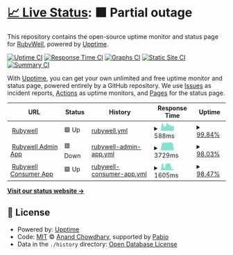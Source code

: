 # [📈 Live Status](https://rubywell.github.io/rubywell-status-page): <!--live status--> **🟧 Partial outage**

This repository contains the open-source uptime monitor and status page for [RubyWell](https://rubywell.github.io/rubywell-status-page), powered by [Upptime](https://github.com/upptime/upptime).

[![Uptime CI](https://github.com/rubywell/rubywell-status-page/workflows/Uptime%20CI/badge.svg)](https://github.com/rubywell/rubywell-status-page/actions?query=workflow%3A%22Uptime+CI%22)
[![Response Time CI](https://github.com/rubywell/rubywell-status-page/workflows/Response%20Time%20CI/badge.svg)](https://github.com/rubywell/rubywell-status-page/actions?query=workflow%3A%22Response+Time+CI%22)
[![Graphs CI](https://github.com/rubywell/rubywell-status-page/workflows/Graphs%20CI/badge.svg)](https://github.com/rubywell/rubywell-status-page/actions?query=workflow%3A%22Graphs+CI%22)
[![Static Site CI](https://github.com/rubywell/rubywell-status-page/workflows/Static%20Site%20CI/badge.svg)](https://github.com/rubywell/rubywell-status-page/actions?query=workflow%3A%22Static+Site+CI%22)
[![Summary CI](https://github.com/rubywell/rubywell-status-page/workflows/Summary%20CI/badge.svg)](https://github.com/rubywell/rubywell-status-page/actions?query=workflow%3A%22Summary+CI%22)

With [Upptime](https://upptime.js.org), you can get your own unlimited and free uptime monitor and status page, powered entirely by a GitHub repository. We use [Issues](https://github.com/rubywell/rubywell-status-page/issues) as incident reports, [Actions](https://github.com/rubywell/rubywell-status-page/actions) as uptime monitors, and [Pages](https://rubywell.github.io/rubywell-status-page) for the status page.

<!--start: status pages-->
<!-- This summary is generated by Upptime (https://github.com/upptime/upptime) -->
<!-- Do not edit this manually, your changes will be overwritten -->
<!-- prettier-ignore -->
| URL | Status | History | Response Time | Uptime |
| --- | ------ | ------- | ------------- | ------ |
| <img alt="" src="https://icons.duckduckgo.com/ip3/rubywell.com.ico" height="13"> [Rubywell](https://rubywell.com) | 🟩 Up | [rubywell.yml](https://github.com/rubywell/rubywell-status-page/commits/HEAD/history/rubywell.yml) | <details><summary><img alt="Response time graph" src="./graphs/rubywell/response-time-week.png" height="20"> 588ms</summary><br><a href="https://rubywell.github.io/rubywell-status-page/history/rubywell"><img alt="Response time 610" src="https://img.shields.io/endpoint?url=https%3A%2F%2Fraw.githubusercontent.com%2Frubywell%2Frubywell-status-page%2FHEAD%2Fapi%2Frubywell%2Fresponse-time.json"></a><br><a href="https://rubywell.github.io/rubywell-status-page/history/rubywell"><img alt="24-hour response time 554" src="https://img.shields.io/endpoint?url=https%3A%2F%2Fraw.githubusercontent.com%2Frubywell%2Frubywell-status-page%2FHEAD%2Fapi%2Frubywell%2Fresponse-time-day.json"></a><br><a href="https://rubywell.github.io/rubywell-status-page/history/rubywell"><img alt="7-day response time 588" src="https://img.shields.io/endpoint?url=https%3A%2F%2Fraw.githubusercontent.com%2Frubywell%2Frubywell-status-page%2FHEAD%2Fapi%2Frubywell%2Fresponse-time-week.json"></a><br><a href="https://rubywell.github.io/rubywell-status-page/history/rubywell"><img alt="30-day response time 610" src="https://img.shields.io/endpoint?url=https%3A%2F%2Fraw.githubusercontent.com%2Frubywell%2Frubywell-status-page%2FHEAD%2Fapi%2Frubywell%2Fresponse-time-month.json"></a><br><a href="https://rubywell.github.io/rubywell-status-page/history/rubywell"><img alt="1-year response time 610" src="https://img.shields.io/endpoint?url=https%3A%2F%2Fraw.githubusercontent.com%2Frubywell%2Frubywell-status-page%2FHEAD%2Fapi%2Frubywell%2Fresponse-time-year.json"></a></details> | <details><summary><a href="https://rubywell.github.io/rubywell-status-page/history/rubywell">99.84%</a></summary><a href="https://rubywell.github.io/rubywell-status-page/history/rubywell"><img alt="All-time uptime 99.95%" src="https://img.shields.io/endpoint?url=https%3A%2F%2Fraw.githubusercontent.com%2Frubywell%2Frubywell-status-page%2FHEAD%2Fapi%2Frubywell%2Fuptime.json"></a><br><a href="https://rubywell.github.io/rubywell-status-page/history/rubywell"><img alt="24-hour uptime 98.87%" src="https://img.shields.io/endpoint?url=https%3A%2F%2Fraw.githubusercontent.com%2Frubywell%2Frubywell-status-page%2FHEAD%2Fapi%2Frubywell%2Fuptime-day.json"></a><br><a href="https://rubywell.github.io/rubywell-status-page/history/rubywell"><img alt="7-day uptime 99.84%" src="https://img.shields.io/endpoint?url=https%3A%2F%2Fraw.githubusercontent.com%2Frubywell%2Frubywell-status-page%2FHEAD%2Fapi%2Frubywell%2Fuptime-week.json"></a><br><a href="https://rubywell.github.io/rubywell-status-page/history/rubywell"><img alt="30-day uptime 99.95%" src="https://img.shields.io/endpoint?url=https%3A%2F%2Fraw.githubusercontent.com%2Frubywell%2Frubywell-status-page%2FHEAD%2Fapi%2Frubywell%2Fuptime-month.json"></a><br><a href="https://rubywell.github.io/rubywell-status-page/history/rubywell"><img alt="1-year uptime 99.95%" src="https://img.shields.io/endpoint?url=https%3A%2F%2Fraw.githubusercontent.com%2Frubywell%2Frubywell-status-page%2FHEAD%2Fapi%2Frubywell%2Fuptime-year.json"></a></details>
| <img alt="" src="https://icons.duckduckgo.com/ip3/admin.rubywell.com.ico" height="13"> [Rubywell Admin App](https://admin.rubywell.com) | 🟥 Down | [rubywell-admin-app.yml](https://github.com/rubywell/rubywell-status-page/commits/HEAD/history/rubywell-admin-app.yml) | <details><summary><img alt="Response time graph" src="./graphs/rubywell-admin-app/response-time-week.png" height="20"> 3729ms</summary><br><a href="https://rubywell.github.io/rubywell-status-page/history/rubywell-admin-app"><img alt="Response time 3017" src="https://img.shields.io/endpoint?url=https%3A%2F%2Fraw.githubusercontent.com%2Frubywell%2Frubywell-status-page%2FHEAD%2Fapi%2Frubywell-admin-app%2Fresponse-time.json"></a><br><a href="https://rubywell.github.io/rubywell-status-page/history/rubywell-admin-app"><img alt="24-hour response time 4063" src="https://img.shields.io/endpoint?url=https%3A%2F%2Fraw.githubusercontent.com%2Frubywell%2Frubywell-status-page%2FHEAD%2Fapi%2Frubywell-admin-app%2Fresponse-time-day.json"></a><br><a href="https://rubywell.github.io/rubywell-status-page/history/rubywell-admin-app"><img alt="7-day response time 3729" src="https://img.shields.io/endpoint?url=https%3A%2F%2Fraw.githubusercontent.com%2Frubywell%2Frubywell-status-page%2FHEAD%2Fapi%2Frubywell-admin-app%2Fresponse-time-week.json"></a><br><a href="https://rubywell.github.io/rubywell-status-page/history/rubywell-admin-app"><img alt="30-day response time 3017" src="https://img.shields.io/endpoint?url=https%3A%2F%2Fraw.githubusercontent.com%2Frubywell%2Frubywell-status-page%2FHEAD%2Fapi%2Frubywell-admin-app%2Fresponse-time-month.json"></a><br><a href="https://rubywell.github.io/rubywell-status-page/history/rubywell-admin-app"><img alt="1-year response time 3017" src="https://img.shields.io/endpoint?url=https%3A%2F%2Fraw.githubusercontent.com%2Frubywell%2Frubywell-status-page%2FHEAD%2Fapi%2Frubywell-admin-app%2Fresponse-time-year.json"></a></details> | <details><summary><a href="https://rubywell.github.io/rubywell-status-page/history/rubywell-admin-app">98.03%</a></summary><a href="https://rubywell.github.io/rubywell-status-page/history/rubywell-admin-app"><img alt="All-time uptime 99.43%" src="https://img.shields.io/endpoint?url=https%3A%2F%2Fraw.githubusercontent.com%2Frubywell%2Frubywell-status-page%2FHEAD%2Fapi%2Frubywell-admin-app%2Fuptime.json"></a><br><a href="https://rubywell.github.io/rubywell-status-page/history/rubywell-admin-app"><img alt="24-hour uptime 86.20%" src="https://img.shields.io/endpoint?url=https%3A%2F%2Fraw.githubusercontent.com%2Frubywell%2Frubywell-status-page%2FHEAD%2Fapi%2Frubywell-admin-app%2Fuptime-day.json"></a><br><a href="https://rubywell.github.io/rubywell-status-page/history/rubywell-admin-app"><img alt="7-day uptime 98.03%" src="https://img.shields.io/endpoint?url=https%3A%2F%2Fraw.githubusercontent.com%2Frubywell%2Frubywell-status-page%2FHEAD%2Fapi%2Frubywell-admin-app%2Fuptime-week.json"></a><br><a href="https://rubywell.github.io/rubywell-status-page/history/rubywell-admin-app"><img alt="30-day uptime 99.43%" src="https://img.shields.io/endpoint?url=https%3A%2F%2Fraw.githubusercontent.com%2Frubywell%2Frubywell-status-page%2FHEAD%2Fapi%2Frubywell-admin-app%2Fuptime-month.json"></a><br><a href="https://rubywell.github.io/rubywell-status-page/history/rubywell-admin-app"><img alt="1-year uptime 99.43%" src="https://img.shields.io/endpoint?url=https%3A%2F%2Fraw.githubusercontent.com%2Frubywell%2Frubywell-status-page%2FHEAD%2Fapi%2Frubywell-admin-app%2Fuptime-year.json"></a></details>
| <img alt="" src="https://icons.duckduckgo.com/ip3/app.rubywell.com.ico" height="13"> [Rubywell Consumer App](https://app.rubywell.com) | 🟩 Up | [rubywell-consumer-app.yml](https://github.com/rubywell/rubywell-status-page/commits/HEAD/history/rubywell-consumer-app.yml) | <details><summary><img alt="Response time graph" src="./graphs/rubywell-consumer-app/response-time-week.png" height="20"> 1605ms</summary><br><a href="https://rubywell.github.io/rubywell-status-page/history/rubywell-consumer-app"><img alt="Response time 1501" src="https://img.shields.io/endpoint?url=https%3A%2F%2Fraw.githubusercontent.com%2Frubywell%2Frubywell-status-page%2FHEAD%2Fapi%2Frubywell-consumer-app%2Fresponse-time.json"></a><br><a href="https://rubywell.github.io/rubywell-status-page/history/rubywell-consumer-app"><img alt="24-hour response time 1756" src="https://img.shields.io/endpoint?url=https%3A%2F%2Fraw.githubusercontent.com%2Frubywell%2Frubywell-status-page%2FHEAD%2Fapi%2Frubywell-consumer-app%2Fresponse-time-day.json"></a><br><a href="https://rubywell.github.io/rubywell-status-page/history/rubywell-consumer-app"><img alt="7-day response time 1605" src="https://img.shields.io/endpoint?url=https%3A%2F%2Fraw.githubusercontent.com%2Frubywell%2Frubywell-status-page%2FHEAD%2Fapi%2Frubywell-consumer-app%2Fresponse-time-week.json"></a><br><a href="https://rubywell.github.io/rubywell-status-page/history/rubywell-consumer-app"><img alt="30-day response time 1501" src="https://img.shields.io/endpoint?url=https%3A%2F%2Fraw.githubusercontent.com%2Frubywell%2Frubywell-status-page%2FHEAD%2Fapi%2Frubywell-consumer-app%2Fresponse-time-month.json"></a><br><a href="https://rubywell.github.io/rubywell-status-page/history/rubywell-consumer-app"><img alt="1-year response time 1501" src="https://img.shields.io/endpoint?url=https%3A%2F%2Fraw.githubusercontent.com%2Frubywell%2Frubywell-status-page%2FHEAD%2Fapi%2Frubywell-consumer-app%2Fresponse-time-year.json"></a></details> | <details><summary><a href="https://rubywell.github.io/rubywell-status-page/history/rubywell-consumer-app">98.47%</a></summary><a href="https://rubywell.github.io/rubywell-status-page/history/rubywell-consumer-app"><img alt="All-time uptime 99.55%" src="https://img.shields.io/endpoint?url=https%3A%2F%2Fraw.githubusercontent.com%2Frubywell%2Frubywell-status-page%2FHEAD%2Fapi%2Frubywell-consumer-app%2Fuptime.json"></a><br><a href="https://rubywell.github.io/rubywell-status-page/history/rubywell-consumer-app"><img alt="24-hour uptime 89.26%" src="https://img.shields.io/endpoint?url=https%3A%2F%2Fraw.githubusercontent.com%2Frubywell%2Frubywell-status-page%2FHEAD%2Fapi%2Frubywell-consumer-app%2Fuptime-day.json"></a><br><a href="https://rubywell.github.io/rubywell-status-page/history/rubywell-consumer-app"><img alt="7-day uptime 98.47%" src="https://img.shields.io/endpoint?url=https%3A%2F%2Fraw.githubusercontent.com%2Frubywell%2Frubywell-status-page%2FHEAD%2Fapi%2Frubywell-consumer-app%2Fuptime-week.json"></a><br><a href="https://rubywell.github.io/rubywell-status-page/history/rubywell-consumer-app"><img alt="30-day uptime 99.55%" src="https://img.shields.io/endpoint?url=https%3A%2F%2Fraw.githubusercontent.com%2Frubywell%2Frubywell-status-page%2FHEAD%2Fapi%2Frubywell-consumer-app%2Fuptime-month.json"></a><br><a href="https://rubywell.github.io/rubywell-status-page/history/rubywell-consumer-app"><img alt="1-year uptime 99.55%" src="https://img.shields.io/endpoint?url=https%3A%2F%2Fraw.githubusercontent.com%2Frubywell%2Frubywell-status-page%2FHEAD%2Fapi%2Frubywell-consumer-app%2Fuptime-year.json"></a></details>

<!--end: status pages-->

[**Visit our status website →**](https://rubywell.github.io/rubywell-status-page)

## 📄 License

- Powered by: [Upptime](https://github.com/upptime/upptime)
- Code: [MIT](./LICENSE) © [Anand Chowdhary](https://anandchowdhary.com), supported by [Pabio](https://pabio.com)
- Data in the `./history` directory: [Open Database License](https://opendatacommons.org/licenses/odbl/1-0/)
